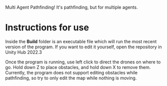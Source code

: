 Multi Agent Pathfinding!  It's pathfinding, but for multiple agents.

# Instructions for use #

Inside the **Build** folder is an executable file which will run the most recent version of the program.  If you want to edit it yourself, open the repository in Unity Hub 2022.3

Once the program is running, use left click to direct the drones on where to go.  Hold down Z to place obstacles, and hold down X to remove them.  Currently, the program does not support editing obstacles while pathfinding, so try to only edit the map while nothing is moving.
